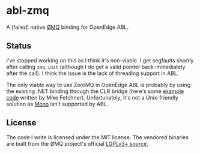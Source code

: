 # abl-zmq

A (failed) native [ØMQ][1] binding for OpenEdge ABL.

## Status

I've stopped working on this as I think it's non-viable. I get
segfaults shortly after calling `zmq_init` (although I do get a
valid pointer back immediately after the call).  I think the
issue is the lack of threading support in ABL.

The only viable way to use ZeroMQ in OpenEdge ABL is probably
by using the existing .NET binding through the CLR bridge
(here's some [example code][3] written by Mike Fetchner).
Unfortunately, it's not a Unix-friendly solution as [Mono][4]
isn't supported by ABL.

## License

The code I write is licensed under the MIT license. The vendored
binaries are built from the ØMQ project's official [LGPLv3+ source][2].

[1]: http://www.zeromq.org/
[2]: http://www.zeromq.org/intro:get-the-software
[3]: http://communities.progress.com/pcom/message/136057#135953
[4]: http://www.mono-project.com/